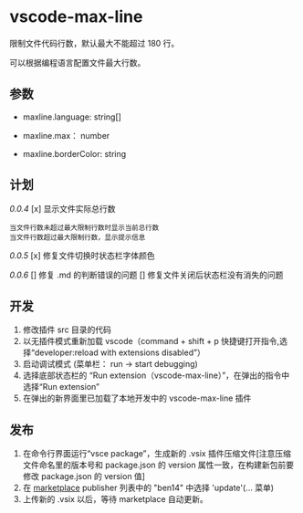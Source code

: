 # vscode-max-line
限制文件代码行数，默认最大不能超过 180 行。

可以根据编程语言配置文件最大行数。

## 参数

- maxline.language: string[]

- maxline.max： number

- maxline.borderColor: string

## 计划

*0.0.4*
[x] 显示文件实际总行数

    当文件行数未超过最大限制行数时显示当前总行数
    当文件行数超过最大限制行数，显示提示信息

*0.0.5*
[x] 修复文件切换时状态栏字体颜色


*0.0.6*
[] 修复 .md 的判断错误的问题
[] 修复文件关闭后状态栏没有消失的问题

## 开发

1. 修改插件 src 目录的代码
2. 以无插件模式重新加载 vscode（command + shift + p 快捷键打开指令,选择“developer:reload with extensions disabled”）
3. 启动调试模式 (菜单栏： run -> start debugging)
4. 选择底部状态栏的 “Run extension（vscode-max-line）”，在弹出的指令中选择“Run extension”
5. 在弹出的新界面里已加载了本地开发中的 vscode-max-line 插件

## 发布
1. 在命令行界面运行“vsce package”，生成新的 .vsix 插件压缩文件[注意压缩文件命名里的版本号和 package.json 的 version 属性一致，在构建新包前要修改 package.json 的 version 值]
2. 在 [marketplace](https://marketplace.visualstudio.com/manage/publishers/ben14?noPrompt=true) publisher 列表中的 "ben14" 中选择 'update'(... 菜单)
3. 上传新的 .vsix 以后，等待 marketplace 自动更新。
